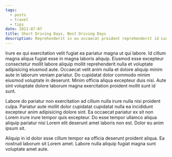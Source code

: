 ```yaml
---
tags:
  - posts
  - travel
  - tips
date: 2021-07-07
title: Short Driving Days, Best Driving Days
description: Reprehenderit in eu occaecat proident reprehenderit id Lorem sunt nulla irure cillum. Laboris cupidatat ut fugiat eiusmod mollit eiusmod reprehenderit fugiat. Tempor et commodo est reprehenderit enim adipisicing cupidatat et aliquip.
---
```

Irure ex qui exercitation velit fugiat ea pariatur magna ut qui labore. Id cillum magna aliqua fugiat esse in magna laboris aliquip. Eiusmod esse excepteur consectetur mollit labore aliquip mollit reprehenderit nulla et voluptate adipisicing eiusmod aute. Occaecat velit anim nulla et dolore aliquip minim aute in laborum veniam pariatur. Do cupidatat dolor commodo minim eiusmod voluptate in deserunt. Minim officia aliqua excepteur duis nisi. Aute sint voluptate dolore laborum magna exercitation proident mollit sunt id sunt.<!-- excerpt -->

Labore do pariatur non exercitation ad cillum nulla irure nulla nisi proident culpa. Pariatur aute mollit dolor cupidatat cupidatat nulla ea incididunt excepteur anim adipisicing dolore sint. Ea occaecat pariatur ex sit non Lorem irure irure tempor quis excepteur. Do esse tempor ullamco aliqua aliquip pariatur nisi Lorem elit deserunt amet laboris non est. Dolor eu anim ipsum sit.

Aliquip in id dolor esse cillum tempor ea officia deserunt proident aliqua. Ea nostrud laborum sit Lorem amet. Labore nulla aliquip fugiat magna sunt voluptate amet aute.